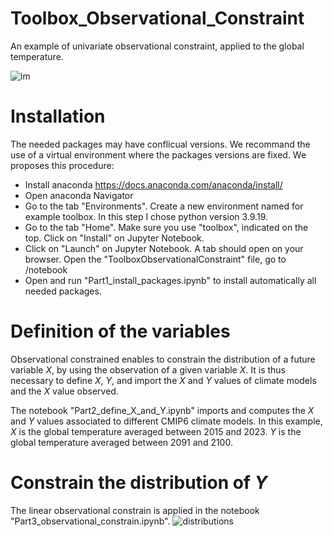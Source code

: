 # Toolbox_Observational_Constraint
An example of univariate observational constraint, applied to the global temperature.




![im](https://github.com/user-attachments/assets/a8fdfc8d-945b-4a05-8ba3-65b146f50f17)


# Installation 
The needed packages may have conflicual versions. We recommand the use of a virtual environment where the packages versions are fixed. We proposes this procedure:
- Install anaconda https://docs.anaconda.com/anaconda/install/
- Open anaconda Navigator
- Go to the tab "Environments". Create a new environment named for example toolbox. In this step I chose python version 3.9.19.
- Go to the tab "Home". Make sure you use "toolbox", indicated on the top. Click on "Install" on Jupyter Notebook.
- Click on "Launch" on Jupyter Notebook. A tab should open on your browser. Open the "ToolboxObservationalConstraint" file, go to /notebook
- Open and run "Part1_install_packages.ipynb" to install automatically all needed packages.


# Definition of the variables
Observational constrained enables to constrain the distribution of a future variable $X$, by using the observation of a given variable $X$. It is thus necessary to define $X$, $Y$, and import the $X$ and $Y$ values of climate models and the $X$ value observed.

The notebook "Part2_define_X_and_Y.ipynb" imports and computes the $X$ and $Y$ values associated to different CMIP6 climate models.
In this example, $X$ is the global temperature averaged between 2015 and 2023. $Y$ is the global temperature averaged between 2091 and 2100.

# Constrain the distribution of $Y$
The linear observational constrain is applied in the notebook "Part3_observational_constrain.ipynb".
![distributions](https://github.com/user-attachments/assets/ccefdadd-1e83-4ef5-b294-e56f4a3f8385)
